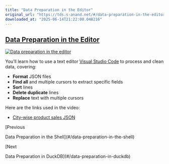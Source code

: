 ```yaml
---
title: "Data Preparation in the Editor"
original_url: "https://tds.s-anand.net/#/data-preparation-in-the-editor?id=data-preparation-in-the-editor"
downloaded_at: "2025-06-14T21:22:00.048216"
---
```


[Data Preparation in the Editor](#/data-preparation-in-the-editor?id=data-preparation-in-the-editor)
----------------------------------------------------------------------------------------------------

[![Data preparation in the editor](https://i.ytimg.com/vi_webp/99lYu43L9uM/sddefault.webp)](https://youtu.be/99lYu43L9uM)

You’ll learn how to use a text editor [Visual Studio Code](https://code.visualstudio.com/) to process and clean data, covering:

* **Format** JSON files
* **Find all** and multiple cursors to extract specific fields
* **Sort** lines
* **Delete duplicate** lines
* **Replace** text with multiple cursors

Here are the links used in the video:

* [City-wise product sales JSON](https://drive.google.com/file/d/1VEnKChf4i04iKsQfw0MwoJlfkOBGQ65B/view?usp=drive_link)

[Previous

Data Preparation in the Shell](#/data-preparation-in-the-shell)

[Next

Data Preparation in DuckDB](#/data-preparation-in-duckdb)